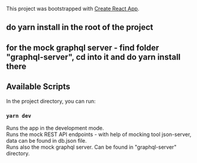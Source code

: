 This project was bootstrapped with [Create React App](https://github.com/facebook/create-react-app).

## do yarn install in the root of the project

## for the mock graphql server - find folder "graphql-server", cd into it and do yarn install there

## Available Scripts

In the project directory, you can run:

### `yarn dev`

Runs the app in the development mode.<br />
Runs the mock REST API endpoints - with help of mocking tool json-server, data can be found in db.json file.<br />
Runs also the mock graphql server. Can be found in "graphql-server" directory.<br />
